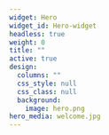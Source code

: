 ```yaml
---
widget: Hero
widget_id: Hero-widget
headless: true
weight: 0
title: ""
active: true
design:
  columns: ""
  css_style: null
  css_class: null
  background:
    image: hero.png
hero_media: welcome.jpg
---
```

